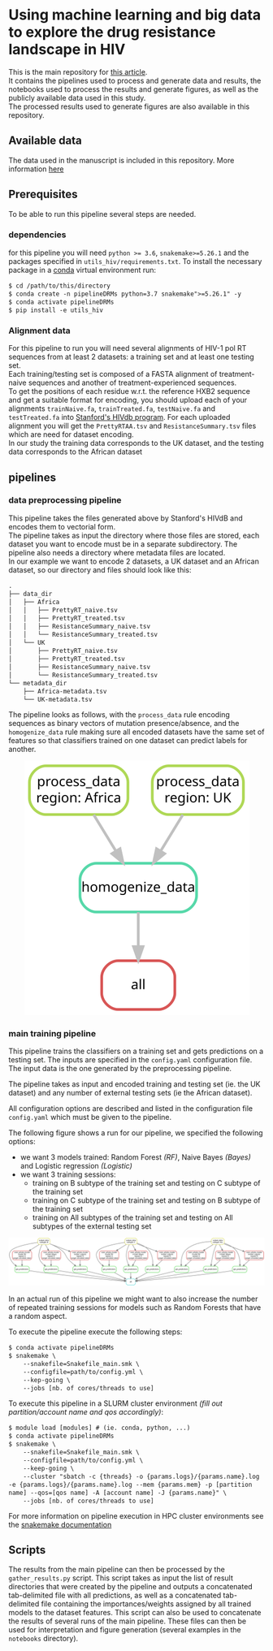 # Using machine learning and big data to explore the drug resistance landscape in HIV

This is the main repository for [this article](http://doi.org/bioxrivDOI).  
It contains the pipelines used to process and generate data and results, the notebooks used to process the results and generate figures, as well as the publicly available data used in this study.  
The processed results used to generate figures are also available in this repository. 

## Available data
The data used in the manuscript is included in this repository. More information [here](data/README.md)

## Prerequisites

To be able to run this pipeline several steps are needed.

### dependencies

for this pipeline you will need `python >= 3.6`, `snakemake>=5.26.1` and the packages specified in `utils_hiv/requirements.txt`. To install the necessary package in a [conda](https://docs.conda.io/projects/conda/en/latest/user-guide/install/index.html) virtual environment run:

```shell
$ cd /path/to/this/directory
$ conda create -n pipelineDRMs python=3.7 snakemake">=5.26.1" -y
$ conda activate pipelineDRMs
$ pip install -e utils_hiv
```

### Alignment data

For this pipeline to run you will need several alignments of HIV-1 pol RT sequences from at least 2 datasets: a training set and at least one testing set.  
Each training/testing set is composed of a FASTA alignment of treatment-naive sequences and another of treatment-experienced sequences.  
To get the positions of each residue w.r.t. the reference HXB2 sequence and get a suitable format for encoding, you should upload each of your alignments `trainNaive.fa`, `trainTreated.fa`, `testNaive.fa` and `testTreated.fa` into [Stanford's HIVdb program](https://hivdb.stanford.edu/hivdb/by-sequences/). For each uploaded alignment you will get the `PrettyRTAA.tsv` and `ResistanceSummary.tsv` files which are need for dataset encoding.  
In our study the training data corresponds to the UK dataset, and the testing data corresponds to the African dataset  

## pipelines

### data preprocessing pipeline

This pipeline takes the files generated above by Stanford's HIVdB and encodes them to vectorial form.  
The pipeline takes as input the directory where those files are stored, each dataset you want to encode must be in a separate subdirectory. The pipeline also needs a directory where metadata files are located.  
In our example we want to encode 2 datasets, a UK dataset and an African dataset, so our directory and files should look like this:

```
.
├── data_dir
│   ├── Africa
│   │   ├── PrettyRT_naive.tsv
│   │   ├── PrettyRT_treated.tsv
│   │   ├── ResistanceSummary_naive.tsv
│   │   └── ResistanceSummary_treated.tsv
│   └── UK
│       ├── PrettyRT_naive.tsv
│       ├── PrettyRT_treated.tsv
│       ├── ResistanceSummary_naive.tsv
│       └── ResistanceSummary_treated.tsv
└── metadata_dir
    ├── Africa-metadata.tsv
    └── UK-metadata.tsv
```

The pipeline looks as follows, with the `process_data` rule encoding sequences as binary vectors of mutation presence/absence, and the `homogenize_data` rule making sure all encoded datasets have the same set of features so that classifiers trained on one dataset can predict labels for another.

<p align="center">
    <img src="images/graphPreprocess.svg" alt="data preprocessing pipeline execution graph">
</p>

### main training pipeline

This pipeline trains the classifiers on a training set and gets predictions on a testing set. The inputs are specified in the `config.yaml` configuration file. The input data is the one generated by the preprocessing pipeline.

The pipeline takes as input and encoded training and testing set (ie. the UK dataset) and any number of external testing sets (ie the African dataset).

All configuration options are described and listed in the configuration file `config.yaml` which must be given to the pipeline.

The following figure shows a run for our pipeline, we specified the following options:

- we want 3 models trained: Random Forest _(RF)_, Naive Bayes _(Bayes)_ and Logistic regression _(Logistic)_
- we want 3 training sessions:
  - training on B subtype of the training set and testing on C subtype of the training set
  - training on C subtype of the training set and testing on B subtype of the training set
  - training on All subtypes of the training set and testing on All subtypes of the external testing set

<p align="center">
    <img src="images/graphMain.svg" alt="main pipeline execution graph">
</p>

In an actual run of this pipeline we might want to also increase the number of repeated training sessions for models such as Random Forests that have a random aspect.

To execute the pipeline execute the following steps:

```shell
$ conda activate pipelineDRMs
$ snakemake \
    --snakefile=Snakefile_main.smk \
    --configfile=path/to/config.yml \
    --kep-going \
    --jobs [nb. of cores/threads to use]
```

To execute this pipeline in a SLURM cluster environment _(fill out partition/account name and qos accordingly)_:

```shell
$ module load [modules] # (ie. conda, python, ...)
$ conda activate pipelineDRMs
$ snakemake \
    --snakefile=Snakefile_main.smk \
    --configfile=path/to/config.yml \
    --keep-going \
    --cluster "sbatch -c {threads} -o {params.logs}/{params.name}.log -e {params.logs}/{params.name}.log --mem {params.mem} -p [partition name] --qos=[qos name] -A [account name] -J {params.name}" \
    --jobs [nb. of cores/threads to use]
```

For more information on pipeline execution in HPC cluster environments see the [snakemake documentation](https://snakemake.readthedocs.io/en/stable/executing/cluster.html)

## Scripts

The results from the main pipeline can then be processed by the `gather_results.py` script. This script takes as input the list of result directories that were created by the pipeline and outputs a concatenated tab-delimited file with all predictions, as well as a concatenated tab-delimited file containing the importances/weights assigned by all trained models to the dataset features. This script can also be used to concatenate the results of several runs of the main pipeline.
These files can then be used for interpretation and figure generation (several examples in the `notebooks` directory).
